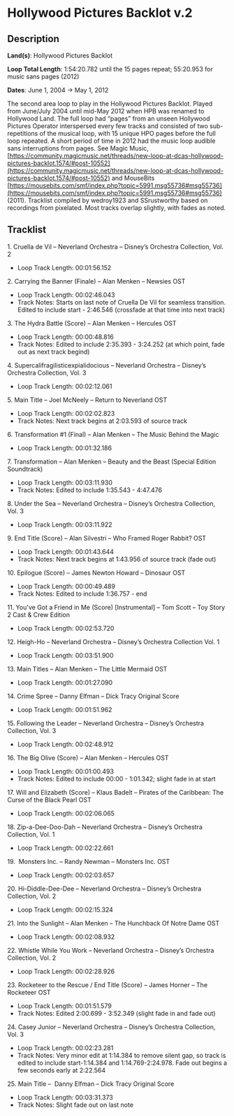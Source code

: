# Hollywood Pictures Backlot v.2

## Description

**Land(s)**: Hollywood Pictures Backlot

**Loop Total Length**: 1:54:20.782 until the 15 pages repeat; 55:20.953 for music sans pages (2012)

**Dates**: June 1, 2004 → May 1, 2012

The second area loop to play in the Hollywood Pictures Backlot. Played from June/July 2004 until mid-May 2012 when HPB was renamed to Hollywood Land. The full loop had “pages” from an unseen Hollywood Pictures Operator interspersed every few tracks and consisted of two sub-repetitions of the musical loop, with 15 unique HPO pages before the full loop repeated. A short period of time in 2012 had the music loop audible sans interruptions from pages. See Magic Music, [https://community.magicmusic.net/threads/new-loop-at-dcas-hollywood-pictures-backlot.1574/#post-10552](https://community.magicmusic.net/threads/new-loop-at-dcas-hollywood-pictures-backlot.1574/#post-10552) and MouseBits [https://mousebits.com/smf/index.php?topic=5991.msg55736#msg55736](https://mousebits.com/smf/index.php?topic=5991.msg55736#msg55736) (2011). Tracklist compiled by wedroy1923 and SSrustworthy based on recordings from pixelated. Most tracks overlap slightly, with fades as noted.

## Tracklist

1\. Cruella de Vil – Neverland Orchestra – Disney’s Orchestra Collection, Vol. 2

- Loop Track Length: 00:01:56.152

2\. Carrying the Banner (Finale) – Alan Menken – Newsies OST

- Loop Track Length: 00:02:46.043
- Track Notes: Starts on last note of Cruella De Vil for seamless transition. Edited to include start - 2:46.546 (crossfade at that time into next track)

3\. The Hydra Battle (Score) – Alan Menken – Hercules OST

- Loop Track Length: 00:00:48.816
- Track Notes: Edited to include 2:35.393 - 3:24.252 (at which point, fade out as next track begind)

4\. Supercalifragilisticexpialidocious – Neverland Orchestra – Disney’s Orchestra Collection, Vol. 3

- Loop Track Length: 00:02:12.061

5\. Main Title – Joel McNeely – Return to Neverland OST

- Loop Track Length: 00:02:02.823
- Track Notes: Next track begins at 2:03.593 of source track

6\. Transformation #1 (Final) – Alan Menken – The Music Behind the Magic

- Loop Track Length: 00:01:32.186

7\. Transformation – Alan Menken – Beauty and the Beast (Special Edition Soundtrack)

- Loop Track Length: 00:03:11.930
- Track Notes: Edited to include 1:35.543 - 4:47.476

8\. Under the Sea – Neverland Orchestra – Disney’s Orchestra Collection, Vol. 3

- Loop Track Length: 00:03:11.922

9\. End Title (Score) – Alan Silvestri – Who Framed Roger Rabbit? OST

- Loop Track Length: 00:01:43.644
- Track Notes: Next track begins at 1:43.956 of source track (fade out)

10\. Epilogue (Score) – James Newton Howard – Dinosaur OST

- Loop Track Length: 00:00:49.489
- Track Notes: Edited to include 1:36.757 - end

11\. You've Got a Friend in Me (Score) [Instrumental] – Tom Scott – Toy Story 2 Cast & Crew Edition

- Loop Track Length: 00:02:53.720

12\. Heigh-Ho – Neverland Orchestra – Disney’s Orchestra Collection Vol. 1

- Loop Track Length: 00:03:51.900

13\. Main Titles – Alan Menken – The Little Mermaid OST

- Loop Track Length: 00:01:27.090

14\. Crime Spree – Danny Elfman – Dick Tracy Original Score

- Loop Track Length: 00:01:51.962

15\. Following the Leader – Neverland Orchestra – Disney’s Orchestra Collection, Vol. 3

- Loop Track Length: 00:02:48.912

16\. The Big Olive (Score) – Alan Menken – Hercules OST

- Loop Track Length: 00:01:00.493
- Track Notes: Edited to include 00:00 - 1:01.342; slight fade in at start

17\. Will and Elizabeth (Score) – Klaus Badelt – Pirates of the Caribbean: The Curse of the Black Pearl OST

- Loop Track Length: 00:02:06.065

18\. Zip-a-Dee-Doo-Dah – Neverland Orchestra – Disney’s Orchestra Collection, Vol. 1

- Loop Track Length: 00:02:22.661

19\.  Monsters Inc. – Randy Newman – Monsters Inc. OST

- Loop Track Length: 00:02:03.657

20\. Hi-Diddle-Dee-Dee – Neverland Orchestra – Disney’s Orchestra Collection, Vol. 2

- Loop Track Length: 00:02:15.324

21\. Into the Sunlight – Alan Menken – The Hunchback Of Notre Dame OST

- Loop Track Length: 00:02:08.932

22\. Whistle While You Work – Neverland Orchestra – Disney’s Orchestra Collection, Vol. 2

- Loop Track Length: 00:02:28.926

23\. Rocketeer to the Rescue / End Title (Score) – James Horner – The Rocketeer OST

- Loop Track Length: 00:01:51.579
- Track Notes: Edited 2:00.699 - 3:52.349 (slight fade in and fade out)

24\. Casey Junior – Neverland Orchestra – Disney’s Orchestra Collection, Vol. 3

- Loop Track Length: 00:02:23.281
- Track Notes: Very minor edit at 1:14.384 to remove silent gap, so track is edited to include start-1:14.384 and 1:14.769-2:24.978. Fade out begins a few seconds early at 2:22.564

25\. Main Title –  Danny Elfman – Dick Tracy Original Score

- Loop Track Length: 00:03:31.373
- Track Notes: Slight fade out on last note
